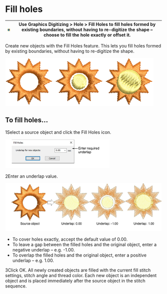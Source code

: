 # Fill holes

| ![FillHoles.png](assets/FillHoles.png) | Use Graphics Digitizing > Hole > Fill Holes to fill holes formed by existing boundaries, without having to re-digitize the shape – choose to fill the hole exactly or offset it. |
| -------------------------------------- | -------------------------------------------------------------------------------------------------------------------------------------------------------------------------------- |

Create new objects with the Fill Holes feature. This lets you fill holes formed by existing boundaries, without having to re-digitize the shape.

![productivity00017.png](assets/productivity00017.png)

## To fill holes...

1Select a source object and click the Fill Holes icon.

![FillHoles00018.png](assets/FillHoles00018.png)

2Enter an underlap value.

![productivity00021.png](assets/productivity00021.png)

- To cover holes exactly, accept the default value of 0.00.
- To leave a gap between the filled holes and the original object, enter a negative underlap – e.g. \-1.00.
- To overlap the filled holes and the original object, enter a positive underlap – e.g. 1.00.

3Click OK. All newly created objects are filled with the current fill stitch settings, stitch angle and thread color. Each new object is an independent object and is placed immediately after the source object in the stitch sequence.
